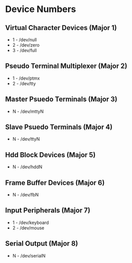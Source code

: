 # Device Numbers

## Virtual Character Devices (Major 1)

-   1 - /dev/null
-   2 - /dev/zero
-   3 - /dev/full

## Pseudo Terminal Multiplexer (Major 2)

-   1 - /dev/ptmx
-   2 - /dev/tty

## Master Psuedo Terminals (Major 3)

-   N - /dev/mttyN

## Slave Psuedo Terminals (Major 4)

-   N - /dev/ttyN

## Hdd Block Devices (Major 5)

-   N - /dev/hddN

## Frame Buffer Devices (Major 6)

-   N - /dev/fbN

## Input Peripherals (Major 7)

-   1 - /dev/keyboard
-   2 - /dev/mouse

## Serial Output (Major 8)

-   N - /dev/serialN
